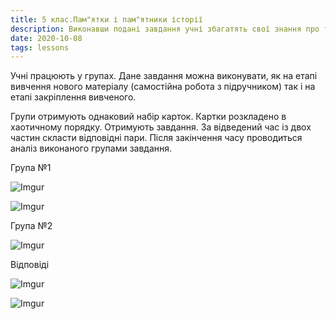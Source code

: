 ```yaml
---
title: 5 клас.Пам"ятки і пам"ятники історії
description: Виконавши подані завдання учні збагатять свої знання про те, що є пам"ятками історії України та що відносять до пам"ятників, монументів, меморіалів
date: 2020-10-08
tags: lessons
---
```




Учні працюють у групах. Дане завдання можна виконувати, як на етапі вивчення нового матеріалу (самостійна робота з підручником) так і на етапі закріплення вивченого.

Групи отримують однаковий набір карток. Картки  розкладено в хаотичному порядку. Отримують завдання. За відведений час із двох частин скласти відповідні пари. Після закінчення часу проводиться аналіз виконаного групами завдання.

Група №1

![Imgur](https://i.imgur.com/eJPC7ZN.png)

![Imgur](https://i.imgur.com/XPlLEHw.png)

Група №2

![Imgur](https://i.imgur.com/ieMH2Jf.png)

Відповіді

![Imgur](https://i.imgur.com/QZs4fyp.png)

![Imgur](https://i.imgur.com/8DOh3K9.png)